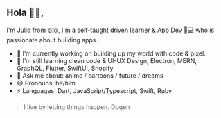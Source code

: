 ## Hola 👋🏾, 
I'm Julio from 🇩🇴, I'm a self-taught driven learner & App Dev 📱💻 who is passionate about building apps.


- 🔭 I’m currently working on building up my world with code & pixel. 
- 🌱 I’m still learning clean code & UI-UX Design, Electron, MERN, GraphQL, Flutter, SwiftUI, Shopify
- 💬 Ask me about: anime / cartoons / future / dreams 
- 😄 Pronouns: he/him
-  ⚡ Languages: Dart, JavaScript/Typescript, Swift, Ruby

>I live by letting things happen. Dogen
<!--
**jltzbrg/jltzbrg** is a ✨ _special_ ✨ repository because its `README.md` (this file) appears on your GitHub profile.

Here are some ideas to get you started:

- 🔭 I’m currently working on ...
- 🌱 I’m currently learning ...
- 👯 I’m looking to collaborate on ...
- 🤔 I’m looking for help with ...
- 💬 Ask me about ...
- 📫 How to reach me: ...
- 😄 Pronouns: ...
- ⚡ Fun fact: ...
-->
